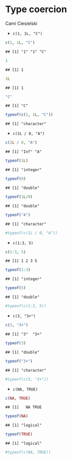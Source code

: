 Type coercion
================
Cami Ciesielski

-   `c(1, 1L, "C")`

``` r
c(1, 1L, "C")
```

    ## [1] "1" "1" "C"

``` r
1
```

    ## [1] 1

``` r
1L
```

    ## [1] 1

``` r
"C"
```

    ## [1] "C"

``` r
typeof(c(1, 1L, "C"))
```

    ## [1] "character"

-   `c(1L / 0, "A")`

``` r
c(1L / 0, "A")
```

    ## [1] "Inf" "A"

``` r
typeof(1L)
```

    ## [1] "integer"

``` r
typeof(0)
```

    ## [1] "double"

``` r
typeof(1L/0)
```

    ## [1] "double"

``` r
typeof("A")
```

    ## [1] "character"

``` r
#typeof(c(1L / 0, "A"))
```

-   `c(1:3, 5)`

``` r
c(1:3, 5)
```

    ## [1] 1 2 3 5

``` r
typeof(1:3)
```

    ## [1] "integer"

``` r
typeof(5)
```

    ## [1] "double"

``` r
#typeof(c(1:3, 5))
```

-   `c(3, "3+")`

``` r
c(3, "3+")
```

    ## [1] "3"  "3+"

``` r
typeof(3)
```

    ## [1] "double"

``` r
typeof("3+")
```

    ## [1] "character"

``` r
#typeof(c(3, "3+"))
```

-   `c(NA, TRUE)`

``` r
c(NA, TRUE)
```

    ## [1]   NA TRUE

``` r
typeof(NA)
```

    ## [1] "logical"

``` r
typeof(TRUE)
```

    ## [1] "logical"

``` r
#typeof(c(NA, TRUE))
```
